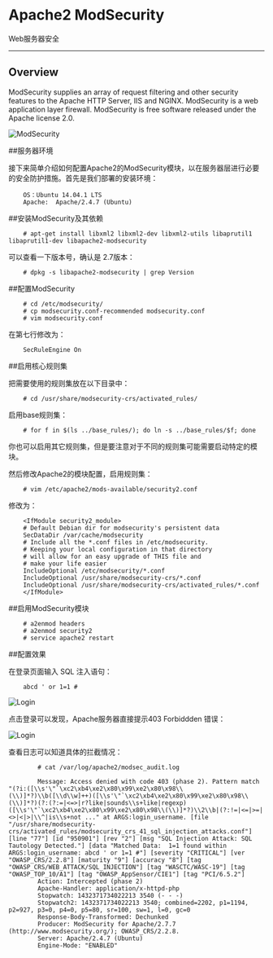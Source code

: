 # Apache2 ModSecurity
Web服务器安全

---


## Overview

ModSecurity supplies an array of request filtering and other security features to the Apache HTTP Server, IIS and NGINX. ModSecurity is a web application layer firewall. ModSecurity is free software released under the Apache license 2.0.

![ModSecurity](img/modsecurity.png)

##服务器环境

接下来简单介绍如何配置Apache2的ModSecurity模块，以在服务器层进行必要的安全防护措施。首先是我们部署的安装环境：

		OS：Ubuntu 14.04.1 LTS
		Apache:  Apache/2.4.7 (Ubuntu)

##安装ModSecurity及其依赖

		# apt-get install libxml2 libxml2-dev libxml2-utils libaprutil1 libaprutil1-dev libapache2-modsecurity
可以查看一下版本号，确认是 2.7版本：

		# dpkg -s libapache2-modsecurity | grep Version

##配置ModSecurity

		# cd /etc/modsecurity/
		# cp modsecurity.conf-recommended modsecurity.conf
		# vim modsecurity.conf
在第七行修改为：

		SecRuleEngine On

##启用核心规则集

把需要使用的规则集放在以下目录中：

		# cd /usr/share/modsecurity-crs/activated_rules/
启用base规则集：

		# for f in $(ls ../base_rules/); do ln -s ../base_rules/$f; done
你也可以启用其它规则集，但是要注意对于不同的规则集可能需要启动特定的模块。

然后修改Apache2的模块配置，启用规则集：

		# vim /etc/apache2/mods-available/security2.conf
修改为：

		<IfModule security2_module>        
		# Default Debian dir for modsecurity's persistent data        
		SecDataDir /var/cache/modsecurity        
		# Include all the *.conf files in /etc/modsecurity.        
		# Keeping your local configuration in that directory        
		# will allow for an easy upgrade of THIS file and        
		# make your life easier        
		IncludeOptional /etc/modsecurity/*.conf        
		IncludeOptional /usr/share/modsecurity-crs/*.conf        
		IncludeOptional /usr/share/modsecurity-crs/activated_rules/*.conf
		</IfModule>

##启用ModSecurity模块

		# a2enmod headers
		# a2enmod security2 
		# service apache2 restart

##配置效果

在登录页面输入 SQL 注入语句： 

		abcd ' or 1=1 #
![Login](img/waf-1.png)

点击登录可以发现，Apache服务器直接提示403 Forbiddden 错误：

![Login](img/waf-2.png)

查看日志可以知道具体的拦截情况：

			# cat /var/log/apache2/modsec_audit.log

			Message: Access denied with code 403 (phase 2). Pattern match "(?i:([\\s'\"`\xc2\xb4\xe2\x80\x99\xe2\x80\x98\\(\\)]*?)\\b([\\d\\w]++)([\\s'\"`\xc2\xb4\xe2\x80\x99\xe2\x80\x98\\(\\)]*?)(?:(?:=|<=>|r?like|sounds\\s+like|regexp)([\\s'\"`\xc2\xb4\xe2\x80\x99\xe2\x80\x98\\(\\)]*?)\\2\\b|(?:!=|<=|>=|<>|<|>|\\^|is\\s+not ..." at ARGS:login_username. [file "/usr/share/modsecurity-crs/activated_rules/modsecurity_crs_41_sql_injection_attacks.conf"] [line "77"] [id "950901"] [rev "2"] [msg "SQL Injection Attack: SQL Tautology Detected."] [data "Matched Data:  1=1 found within ARGS:login_username: abcd ' or 1=1 #"] [severity "CRITICAL"] [ver "OWASP_CRS/2.2.8"] [maturity "9"] [accuracy "8"] [tag "OWASP_CRS/WEB_ATTACK/SQL_INJECTION"] [tag "WASCTC/WASC-19"] [tag "OWASP_TOP_10/A1"] [tag "OWASP_AppSensor/CIE1"] [tag "PCI/6.5.2"]
			Action: Intercepted (phase 2)
			Apache-Handler: application/x-httpd-php
			Stopwatch: 1432371734022213 3540 (- - -)
			Stopwatch2: 1432371734022213 3540; combined=2202, p1=1194, p2=927, p3=0, p4=0, p5=80, sr=100, sw=1, l=0, gc=0
			Response-Body-Transformed: Dechunked
			Producer: ModSecurity for Apache/2.7.7 (http://www.modsecurity.org/); OWASP_CRS/2.2.8.
			Server: Apache/2.4.7 (Ubuntu)
			Engine-Mode: "ENABLED"